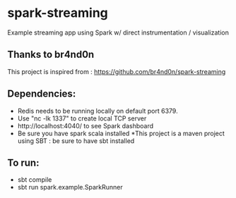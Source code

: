 # spark-streaming
Example streaming app using Spark w/ direct instrumentation / visualization

## Thanks to br4nd0n
This project is inspired from : https://github.com/br4nd0n/spark-streaming

## Dependencies:
 * Redis needs to be running locally on default port 6379.
 * Use "nc -lk 1337" to create local TCP server
 * http://localhost:4040/ to see Spark dashboard
 * Be sure you have spark scala installed
  *This project is a maven project using SBT : be sure to have sbt installed

## To run:
* sbt compile
* sbt run spark.example.SparkRunner

